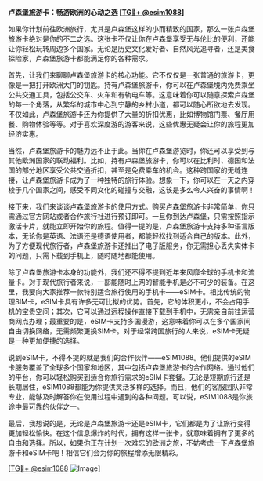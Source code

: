 **卢森堡旅游卡：畅游欧洲的心动之选 [[TG💪+ @esim1088](https://t.me/s/esim1088)]**

如果你计划前往欧洲旅行，尤其是卢森堡这样的小而精致的国家，那么一张卢森堡旅游卡绝对是你的不二之选。这张卡不仅让你在卢森堡享受无与伦比的便利，还能让你轻松玩转周边多个国家。无论是历史文化爱好者、自然风光追寻者，还是美食探险家，卢森堡旅游卡都能满足你的各种需求。

首先，让我们来聊聊卢森堡旅游卡的核心功能。它不仅仅是一张普通的旅游卡，更像是一把打开欧洲大门的钥匙。持有卢森堡旅游卡，你可以在卢森堡境内免费乘坐公共交通工具，包括公交车、火车和有轨电车等。这意味着你可以随意探索卢森堡的每一个角落，从繁华的城市中心到宁静的乡村小道，都可以随心所欲地去发现。不仅如此，卢森堡旅游卡还为你提供了大量的折扣优惠，比如博物馆门票、餐厅用餐、购物体验等等。对于喜欢深度游的游客来说，这些优惠无疑会让你的旅程更加经济实惠。

当然，卢森堡旅游卡的魅力远不止于此。当你在卢森堡游览时，你还可以享受到与其他欧洲国家的联动福利。比如，持有卢森堡旅游卡，你可以在比利时、德国和法国的部分地区享受公共交通折扣，甚至是免费乘车的机会。这种跨国家的无缝连接，让卢森堡旅游卡成为了一种独特的旅行体验。想象一下，你可以在一天之内穿梭于几个国家之间，感受不同文化的碰撞与交融，这该是多么令人兴奋的事情啊！

接下来，我们来谈谈卢森堡旅游卡的使用方式。购买卢森堡旅游卡非常简单，你只需通过官方网站或者合作旅行社进行预订即可。一旦你到达卢森堡，只需按照指示激活卡片，就能立即开始你的旅程。值得一提的是，卢森堡旅游卡支持多种语言版本，无论你是英语、法语还是德语使用者，都能轻松找到适合自己的版本。此外，为了方便现代旅行者，卢森堡旅游卡还推出了电子版服务，你无需担心丢失实体卡的问题，只需下载到手机上，随时随地都能使用。

除了卢森堡旅游卡本身的功能外，我们还不得不提到近年来风靡全球的手机卡和流量卡。对于现代旅行者来说，一部能随时上网的智能手机是必不可少的装备。在这里，我要向大家推荐一款特别适合旅行使用的手机卡——eSIM卡。相比传统的物理SIM卡，eSIM卡具有许多无可比拟的优势。首先，它的体积更小，不会占用手机的宝贵空间；其次，它可以通过远程操作直接下载到手机中，无需亲自前往运营商网点办理；最重要的是，eSIM卡支持多国漫游，这意味着你可以在多个国家间自由切换网络，无需频繁更换SIM卡。对于经常跨国旅行的人来说，eSIM卡无疑是一种更加便捷的选择。

说到eSIM卡，不得不提的就是我们的合作伙伴——eSIM1088。他们提供的eSIM卡服务覆盖了全球多个国家和地区，其中包括卢森堡旅游卡的合作网络。通过他们的平台，你可以轻松购买到适合你旅行需求的eSIM卡套餐。无论是短期旅行还是长期居住，eSIM1088都能为你提供灵活多样的选择。而且，他们的客服团队非常专业，能够及时解答你在使用过程中遇到的各种问题。可以说，eSIM1088是你旅途中最可靠的伙伴之一。

最后，我想说的是，无论是卢森堡旅游卡还是eSIM卡，它们都是为了让旅行变得更加轻松愉快。在这个信息爆炸的时代，拥有这样一张卡，就意味着拥有了更多的自由和选择。所以，如果你正在计划一次难忘的欧洲之旅，不妨考虑一下卢森堡旅游卡和eSIM卡吧！相信它们会为你的旅程增添无限精彩。

[[TG💪+ @esim1088](https://t.me/s/esim1088) ![Image](https://i.postimg.cc/4NQfJmqS/Snipaste-2025-05-13-00-14-12.png)]